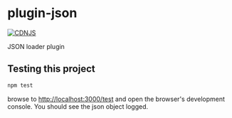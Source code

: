 plugin-json
===========

[![CDNJS](https://img.shields.io/cdnjs/v/systemjs-plugin-json.svg)](https://cdnjs.com/libraries/systemjs-plugin-json)

JSON loader plugin

Testing this project
--------------------

```sh
npm test
```

browse to <http://localhost:3000/test> and open the browser's development console.
You should see the json object logged.
